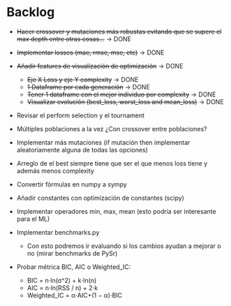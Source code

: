 # Backlog

- ~~Hacer crossover y mutaciones más robustas evitando que se supere el max depth entre otras cosas...~~ -> DONE
- ~~Implementar losses (mae, rmse, mse, etc)~~ -> DONE
- ~~Añadir features de visualización de optimización~~ -> DONE
  - ~~Eje X Loss y eje Y complexity~~ -> DONE
  - ~~1 Dataframe por cada generación~~ -> DONE
  - ~~Tener 1 dataframe con el mejor individuo por complexity~~ -> DONE
  - ~~Visualizar evolución (best_loss, worst_loss and mean_loss)~~ -> DONE

- Revisar el perform selection y el tournament
- Múltiples poblaciones a la vez ¿Con crossover entre poblaciones?
- Implementar más mutaciones (if mutación then implementar aleatoriamente alguna de todas las opciones)
- Arreglo de el best siempre tiene que ser el que menos loss tiene y además menos complexity
- Convertir fórmulas en numpy a sympy
- Añadir constantes con optimización de constantes (scipy)
- Implementar operadores min, max, mean (esto podría ser interesante para el ML)
- Implementar benchmarks.py
  - Con esto podremos ir evaluando si los cambios ayudan a mejorar o no (mirar benchmarks de PySr)
- Probar métrica BIC, AIC o Weighted_IC:
  - BIC = n⋅ln(σ^2) + k⋅ln(n)
  - AIC = n⋅ln(RSS / n​) + 2⋅k
  - Weighted_IC = α⋅AIC+(1 − α)⋅BIC
